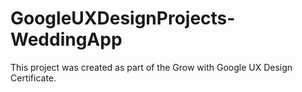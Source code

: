 # GoogleUXDesignProjects-WeddingApp

This project was created as part of the Grow with Google UX Design Certificate.

